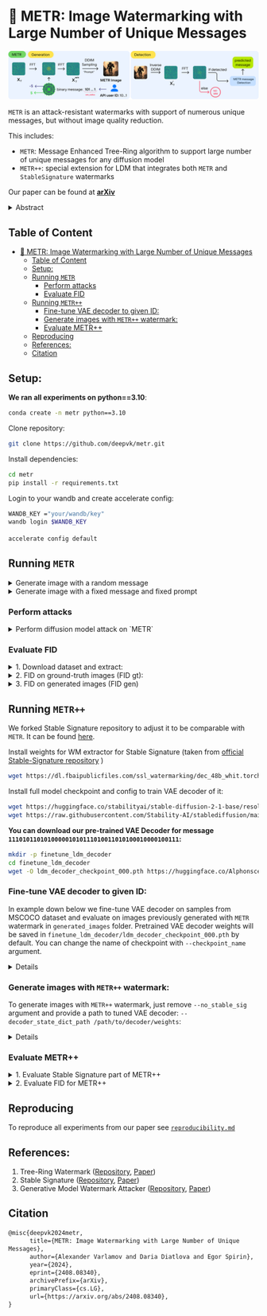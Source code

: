 # 🚜 METR: Image Watermarking with Large Number of Unique Messages

<img src="./schema/metr.png" style="max-width: 100%">

`METR` is an attack-resistant watermarks with support of numerous unique messages,
but without image quality reduction.

This includes:
- `METR`: Message Enhanced Tree-Ring algorithm to support large number of unique messages for any diffusion model
- `METR++`: special extension for LDM that integrates both `METR` and `StableSignature` watermarks

Our paper can be found at [**arXiv**](https://www.arxiv.org/abs/2408.08340)

<details>
<summary>Abstract</summary>

> Improvements in diffusion models have boosted the quality of image generation, which has led researchers, companies, and creators to focus on improving watermarking algorithms. This provision would make it possible to clearly identify the creators of generative art. The main challenges that modern watermarking algorithms face have to do with their ability to withstand attacks and encrypt many unique messages, such as user IDs. In this paper, we present METR: Message Enhanced Tree-Ring, which is an approach that aims to address these challenges. METR is built on the Tree-Ring watermarking algorithm, a technique that makes it possible to encode multiple distinct messages without compromising attack resilience or image quality. This ensures the suitability of this watermarking algorithm for any Diffusion Model. In order to surpass the limitations on the quantity of encoded messages, we propose METR++, an enhanced version of METR. This approach, while limited to the Latent Diffusion Model architecture, is designed to inject a virtually unlimited number of unique messages. We demonstrate its robustness to attacks and ability to encrypt many unique messages while preserving image quality, which makes METR and METR++ hold great potential for practical applications in real-world settings. 

</details>

## Table of Content

<!-- TOC -->
- [🚜 METR: Image Watermarking with Large Number of Unique Messages](#-metr-image-watermarking-with-large-number-of-unique-messages)
  - [Table of Content](#table-of-content)
  - [Setup:](#setup)
  - [Running `METR`](#running-metr)
    - [Perform attacks](#perform-attacks)
    - [Evaluate FID](#evaluate-fid)
  - [Running `METR++`](#running-metr-1)
    - [Fine-tune VAE decoder to given ID:](#fine-tune-vae-decoder-to-given-id)
    - [Generate images with `METR++` watermark:](#generate-images-with-metr-watermark)
    - [Evaluate METR++](#evaluate-metr)
  - [Reproducing](#reproducing)
  - [References:](#references)
  - [Citation](#citation)
<!-- TOC -->

## Setup:

**We ran all experiments on python==3.10**:

```bash
conda create -n metr python==3.10
```

Clone repository:
```bash
git clone https://github.com/deepvk/metr.git
```

Install dependencies:
```bash
cd metr
pip install -r requirements.txt 
```

Login to your wandb and create accelerate config:
```bash
WANDB_KEY ="your/wandb/key"
wandb login $WANDB_KEY

accelerate config default
```

## Running `METR`

<details>
<summary>Generate image with a random message</summary>

To save images locally include additional argument `--save_locally` and provide path with `--local_path /path/to/save`.

```bash
accelerate launch -m metr.run_metr \
  --project_name metr_detection \
  --model_id stabilityai/stable-diffusion-2-1-base \
  --run_name no_attack --w_channel 3 --w_pattern ring \
  --start 0 --end 1000 \
  --reference_model ViT-g-14 --reference_model_pretrain laion2b_s12b_b42k \
  --with_tracking \
  --msg_type binary \
  --use_random_msgs \
  --save_locally \
  --w_radius 10 \
  --msg_scaler 100 \
  --no_stable_sig \
  --local_path generated_images
```

</details>

<details>
<summary>Generate image with a fixed message and fixed prompt</summary>

```bash
accelerate launch -m metr.run_metr \
  --project_name fixed_msg \
  --model_id stabilityai/stable-diffusion-2-1-base \
  --run_name fixed_msg --w_channel 3 --w_pattern ring \
  --start 0 --end 1 \
  --reference_model ViT-g-14 --reference_model_pretrain laion2b_s12b_b42k \
  --with_tracking \
  --freq_log 1 \
  --w_radius 10 \
  --msg_type binary \
  --msg_scaler 100 \
  --msg 1010101010 \
  --given_prompt "sci-fi bernese mountain dog"
```

</details>

### Perform attacks

<details>
<summary>Perform diffusion model attack on `METR`</summary>

```bash
accelerate launch -m metr.run_metr \
  --project_name metr_diff_att \
  --run_name diff_150 --w_channel 3 --w_pattern ring \
  --start 0 --end 1000 \
  --reference_model ViT-g-14 --reference_model_pretrain laion2b_s12b_b42k \
  --with_tracking \
  --w_radius 10 \
  --msg_type binary \
  --use_random_msgs \
  --msg_scaler 100 \
  --no_stable_sig \
  --use_attack \
  --attack_type diff \
  --diff_attack_steps 150
```

</details>

### Evaluate FID

<details>
<summary>1. Download dataset and extract:</summary>

```bash
wget -O fid_outputs.zip https://huggingface.co/datasets/Alphonsce/MSCOCO_zip/resolve/main/fid_outputs.zip?download=true
unzip fid_outputs.zip
```
[Google drive version if HF is not working](https://drive.google.com/drive/u/1/folders/1v0xj-8Yx8vZ_4qGsC5EU5FJBvEWTFmE3)

</details>

<details>
<summary>2. FID on ground-truth images (FID gt):</summary>

Argument `--image_folder` is where images are saved.

```bash
accelerate launch -m metr.run_metr_fid \
  --project_name fid_gen \
  --model_id stabilityai/stable-diffusion-2-1-base \
  --run_name no_attack --w_channel 3 --w_pattern ring \
  --start 0 --end 5000 \
  --with_tracking \
  --w_radius 10 \
  --run_generation \
  --additional_metrics \
  --run_no_w \
  --image_folder fid_eval_gt_metr \
  --msg_type binary \
  --use_random_msgs \
  --msg_scaler 100
```

</details>

<details>
<summary>3. FID on generated images (FID gen)</summary>
To evaluate FID on generated images, add argument `--target_clean_generated`:

```bash
accelerate launch -m metr.run_metr_fid \
  --project_name fid_gen \
  --model_id stabilityai/stable-diffusion-2-1-base \
  --run_name no_attack --w_channel 3 --w_pattern ring \
  --start 0 --end 5000 \
  --with_tracking \
  --w_radius 10 \
  --run_generation \
  --additional_metrics \
  --run_no_w \
  --image_folder fid_eval_gen_metr \
  --msg_type binary \
  --use_random_msgs \
  --msg_scaler 100 \
  --target_clean_generated
```

</details>

## Running `METR++`

We forked Stable Signature repository to adjust it to be comparable with `METR`. It can be found [here](https://github.com/Alphonsce/stable_signature/).

Install weights for WM extractor for Stable Signature (taken from [official Stable-Signature repository](https://github.com/facebookresearch/stable_signature) )
```bash
wget https://dl.fbaipublicfiles.com/ssl_watermarking/dec_48b_whit.torchscript.pt
```

Install full model checkpoint and config to train VAE decoder of it:

```bash
wget https://huggingface.co/stabilityai/stable-diffusion-2-1-base/resolve/main/v2-1_512-ema-pruned.ckpt
wget https://raw.githubusercontent.com/Stability-AI/stablediffusion/main/configs/stable-diffusion/v2-inference.yaml
```

**You can download our pre-trained VAE Decoder for message `111010110101000001010111010011010100010000100111`:**

```bash
mkdir -p finetune_ldm_decoder
cd finetune_ldm_decoder
wget -O ldm_decoder_checkpoint_000.pth https://huggingface.co/Alphonsce/St_Sig_vae_decoder/resolve/main/ldm_decoder_checkpoint_000.pth?download=true
```

### Fine-tune VAE decoder to given ID:

In example down below we fine-tune VAE decoder on samples from MSCOCO dataset and evaluate on images previously generated with `METR` watermark in `generated_images` folder.
Pretrained VAE decoder weights will be saved in `finetune_ldm_decoder/ldm_decoder_checkpoint_000.pth` by default.
You can change the name of checkpoint with `--checkpoint_name` argument.

<details>

```bash
TRAIN_DIR=fid_outputs/coco/ground_truth
VAL_DIR=generated_images/imgs_w

  accelerate launch -m metr.finetune_ldm_decoder --num_keys 1 \
  --ldm_config v2-inference.yaml \
  --ldm_ckpt v2-1_512-ema-pruned.ckpt \
  --msg_decoder_path dec_48b_whit.torchscript.pt \
  --train_dir $TRAIN_DIR \
  --val_dir $VAL_DIR \
  --with_tracking \
  --project_name finetune_ldm_decoder \
  --run_name test \
  --output_dir finetune_ldm_decoder \
  --batch_size 4 \
  --steps 100 \
  --num_val_imgs 200 \
  --not_rand_key \
  --key_str 111010110101000001010111010011010100010000100111
```

</details>

### Generate images with `METR++` watermark:

To generate images with `METR++` watermark, just remove `--no_stable_sig` argument and provide a path to tuned VAE decoder: `--decoder_state_dict_path /path/to/decoder/weights`:

<details>

```bash
VAE_DECODER_PATH=finetune_ldm_decoder/ldm_decoder_checkpoint_000.pth

accelerate launch -m metr.run_metr \
  --project_name metr_detection \
  --model_id stabilityai/stable-diffusion-2-1-base \
  --run_name no_attack --w_channel 3 --w_pattern ring \
  --stable_sig_full_model_config v2-inference.yaml \
  --stable_sig_full_model_ckpt v2-1_512-ema-pruned.ckpt \
  --start 0 --end 1000 \
  --reference_model ViT-g-14 --reference_model_pretrain laion2b_s12b_b42k \
  --with_tracking \
  --msg_type binary \
  --use_random_msgs \
  --w_radius 10 \
  --msg_scaler 100 \
  --save_locally \
  --local_path metr_pp_generated_images \
  --decoder_state_dict_path $VAE_DECODER_PATH
```

</details>

### Evaluate METR++

<details>
<summary>1. Evaluate Stable Signature part of METR++</summary>

Evaluation is performed on a folder of generated images, you need to pass folder into `--` with images generated with `Stable-Signature` watermark.

```bash
EVAL_FOLDER=metr_pp_generated_images/imgs_w

accelerate launch -m metr.metr_pp_eval_stable_sig \
  --project_name eval_st_sig \
  --with_tracking \
  --run_name test \
  --eval_imgs False --eval_bits True \
  --img_dir $EVAL_FOLDER \
  --output_dir eval_st_sig_logs \
  --msg_decoder_path dec_48b_whit.torchscript.pt \
  --attack_mode none \
  --key_str 111010110101000001010111010011010100010000100111
```

</details>

<details>
<summary>2. Evaluate FID for METR++</summary>

To evaluate FID for images with `METR++` watermark pass `--use_stable_sig` argument.
```bash
accelerate launch -m metr.run_metr_fid \
  --project_name fid_gen \
  --model_id stabilityai/stable-diffusion-2-1-base \
  
  --run_name no_attack --w_channel 3 --w_pattern ring \
  --start 0 --end 5000 \
  --with_tracking \
  --w_radius 10 \
  --run_generation \
  --additional_metrics \
  --run_no_w \
  --image_folder fid_eval_gt_metr_pp \
  --msg_type binary \
  --use_random_msgs \
  --msg_scaler 100 \
  --use_stable_sig
```

</details>

## Reproducing

To reproduce all experiments from our paper see [`reproducibility.md`](./reproducibility.md)

## References:

1. Tree-Ring Watermark ([Repository](https://github.com/YuxinWenRick/tree-ring-watermark), [Paper](https://arxiv.org/abs/2305.20030))
2. Stable Signature ([Repository](https://github.com/facebookresearch/stable_signature), [Paper](https://arxiv.org/abs/2303.15435))
3. Generative Model Watermark Attacker ([Repository](https://github.com/XuandongZhao/WatermarkAttacker), [Paper](https://arxiv.org/abs/2306.01953))

## Citation

```
@misc{deepvk2024metr,
      title={METR: Image Watermarking with Large Number of Unique Messages}, 
      author={Alexander Varlamov and Daria Diatlova and Egor Spirin},
      year={2024},
      eprint={2408.08340},
      archivePrefix={arXiv},
      primaryClass={cs.LG},
      url={https://arxiv.org/abs/2408.08340}, 
}
```
